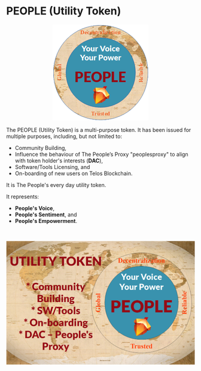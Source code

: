 # PEOPLE (Utility Token)

<p align="center">
  <img src="./PEOPLE_Token_256.png" title="PEOPLE (Utility Token)">
</p>

The PEOPLE (Utility Token) is a multi-purpose token. It has been issued for multiple purposes, including, but not limited to:
* Community Building,
* Influence the behaviour of The People’s Proxy "peoplesproxy" to align with token holder's interests (**DAC**),
* Software/Tools Licensing, and
* On-boarding of new users on Telos Blockchain.

It is The People's every day utility token.

It represents:
* **People's Voice**,
* **People's Sentiment**, and
* **People's Empowerment**.

<br>
<p align="center">
  <img src="./PEOPLE_Token_Banner.png" title="The PEOPLE (Utility Token) is a multi-purpose token.">
</p>

